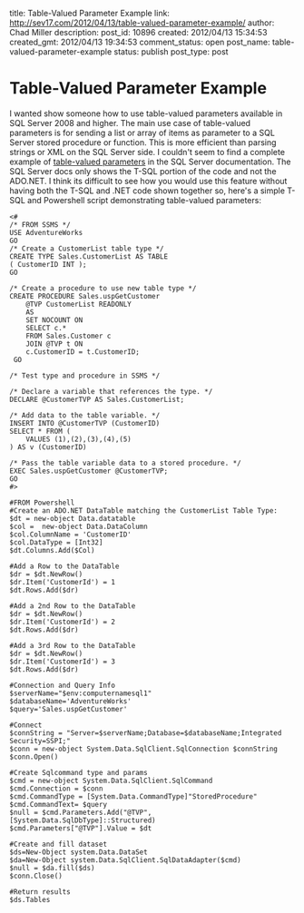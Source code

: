 title: Table-Valued Parameter Example
link: http://sev17.com/2012/04/13/table-valued-parameter-example/
author: Chad Miller
description: 
post_id: 10896
created: 2012/04/13 15:34:53
created_gmt: 2012/04/13 19:34:53
comment_status: open
post_name: table-valued-parameter-example
status: publish
post_type: post

# Table-Valued Parameter Example

I wanted show someone how to use table-valued parameters available in SQL Server 2008 and higher. The main use case of table-valued parameters is for sending a list or array of items as parameter to a SQL Server stored procedure or function. This is more efficient than parsing strings or XML on the SQL Server side. I couldn't seem to find a complete example of [table-valued parameters](http://msdn.microsoft.com/en-us/library/bb510489.aspx) in the SQL Server documentation. The SQL Server docs only shows the T-SQL portion of the code and not the ADO.NET. I think its difficult to see how you would use this feature without having both the T-SQL and .NET code shown together so, here's a simple T-SQL and Powershell script demonstrating table-valued parameters: 
    
    
    <#
    /* FROM SSMS */
    USE AdventureWorks
    GO
    /* Create a CustomerList table type */
    CREATE TYPE Sales.CustomerList AS TABLE 
    ( CustomerID INT );
    GO
    
    /* Create a procedure to use new table type */
    CREATE PROCEDURE Sales.uspGetCustomer
        @TVP CustomerList READONLY
        AS 
        SET NOCOUNT ON
        SELECT c.*
        FROM Sales.Customer c
        JOIN @TVP t ON
        c.CustomerID = t.CustomerID;
     GO
    
    /* Test type and procedure in SSMS */
    
    /* Declare a variable that references the type. */
    DECLARE @CustomerTVP AS Sales.CustomerList;
    
    /* Add data to the table variable. */
    INSERT INTO @CustomerTVP (CustomerID)
    SELECT * FROM (
    	VALUES (1),(2),(3),(4),(5)
    ) AS v (CustomerID)
    
    /* Pass the table variable data to a stored procedure. */
    EXEC Sales.uspGetCustomer @CustomerTVP;
    GO
    #>
    
    #FROM Powershell
    #Create an ADO.NET DataTable matching the CustomerList Table Type:
    $dt = new-object Data.datatable  
    $col =  new-object Data.DataColumn  
    $col.ColumnName = 'CustomerID'  
    $col.DataType = [Int32]
    $dt.Columns.Add($Col)
    
    #Add a Row to the DataTable
    $dr = $dt.NewRow()
    $dr.Item('CustomerId') = 1   
    $dt.Rows.Add($dr)  
    
    #Add a 2nd Row to the DataTable
    $dr = $dt.NewRow()
    $dr.Item('CustomerId') = 2   
    $dt.Rows.Add($dr)  
    
    #Add a 3rd Row to the DataTable
    $dr = $dt.NewRow()
    $dr.Item('CustomerId') = 3   
    $dt.Rows.Add($dr)  
    
    #Connection and Query Info
    $serverName="$env:computernamesql1" 
    $databaseName='AdventureWorks' 
    $query='Sales.uspGetCustomer' 
    
    #Connect
    $connString = "Server=$serverName;Database=$databaseName;Integrated Security=SSPI;" 
    $conn = new-object System.Data.SqlClient.SqlConnection $connString 
    $conn.Open()
    
    #Create Sqlcommand type and params
    $cmd = new-object System.Data.SqlClient.SqlCommand
    $cmd.Connection = $conn
    $cmd.CommandType = [System.Data.CommandType]"StoredProcedure"
    $cmd.CommandText= $query
    $null = $cmd.Parameters.Add("@TVP", [System.Data.SqlDbType]::Structured)
    $cmd.Parameters["@TVP"].Value = $dt
    
    #Create and fill dataset
    $ds=New-Object system.Data.DataSet
    $da=New-Object system.Data.SqlClient.SqlDataAdapter($cmd)
    $null = $da.fill($ds)
    $conn.Close()
    
    #Return results
    $ds.Tables